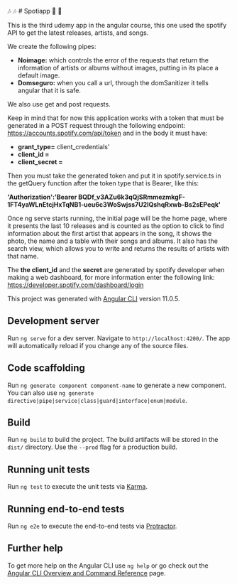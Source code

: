 :notes: :notes: # Spotiapp :musical_note: :musical_note:

This is the third udemy app in the angular course, this one used the spotify API to get the latest releases, artists, and songs.

We create the following pipes:
* **Noimage:** which controls the error of the requests that return the information of artists or albums without images, putting in its place a default image.
* **Domseguro:** when you call a url, through the domSanitizer it tells angular that it is safe.

We also use get and post requests.

Keep in mind that for now this application works with a token that must be generated in a POST request through the following endpoint: https://accounts.spotify.com/api/token and in the body it must have:
* **grant_type=**  client_credentials'
* **client_id =**
* **client_secret =**

Then you must take the generated token and put it in spotify.service.ts in the getQuery function after the token type that is Bearer, like this:

**'Authorization':'Bearer BQDf_v3AZu6k3qQjSRmmezmkgF-1FT4yaWLnEtcjHxTqNB1-ueu6c3WoSwjss7U2IQshqRxwb-Bs2sEPeqk'**

Once ng serve starts running, the initial page will be the home page, where it presents the last 10 releases and is counted as the option to click to find information about the first artist that appears in the song, it shows the photo, the name and a table with their songs and albums.
It also has the search view, which allows you to write and returns the results of artists with that name.

The **the client_id** and the **secret** are generated by spotify developer when making a web dashboard, for more information enter the following link:
https://developer.spotify.com/dashboard/login





This project was generated with [Angular CLI](https://github.com/angular/angular-cli) version 11.0.5.

## Development server

Run `ng serve` for a dev server. Navigate to `http://localhost:4200/`. The app will automatically reload if you change any of the source files.

## Code scaffolding

Run `ng generate component component-name` to generate a new component. You can also use `ng generate directive|pipe|service|class|guard|interface|enum|module`.

## Build

Run `ng build` to build the project. The build artifacts will be stored in the `dist/` directory. Use the `--prod` flag for a production build.

## Running unit tests

Run `ng test` to execute the unit tests via [Karma](https://karma-runner.github.io).

## Running end-to-end tests

Run `ng e2e` to execute the end-to-end tests via [Protractor](http://www.protractortest.org/).

## Further help

To get more help on the Angular CLI use `ng help` or go check out the [Angular CLI Overview and Command Reference](https://angular.io/cli) page.
